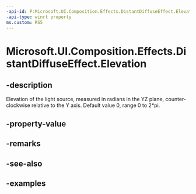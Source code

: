 ```yaml
---
-api-id: P:Microsoft.UI.Composition.Effects.DistantDiffuseEffect.Elevation
-api-type: winrt property
ms.custom: RS5
---
```


<!-- Property syntax.
public float Elevation { get;  set; }
-->

# Microsoft.UI.Composition.Effects.DistantDiffuseEffect.Elevation

## -description
Elevation of the light source, measured in radians in the YZ plane, counter-clockwise relative to the Y axis. Default value 0, range 0 to 2*pi.

## -property-value

## -remarks

## -see-also

## -examples

